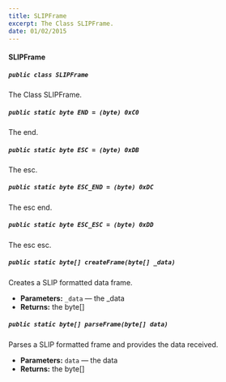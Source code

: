 ```yaml
---
title: SLIPFrame
excerpt: The Class SLIPFrame.
date: 01/02/2015
---
```

#### SLIPFrame

##### `public class SLIPFrame`

The Class SLIPFrame.

##### `public static byte END = (byte) 0xC0`

The end.

##### `public static byte ESC = (byte) 0xDB`

The esc.

##### `public static byte ESC_END = (byte) 0xDC`

The esc end.

##### `public static byte ESC_ESC = (byte) 0xDD`

The esc esc.

##### `public static byte[] createFrame(byte[] _data)`

Creates a SLIP formatted data frame.

 * **Parameters:** `_data` — the _data
 * **Returns:** the byte[]

##### `public static byte[] parseFrame(byte[] data)`

Parses a SLIP formatted frame and provides the data received.

 * **Parameters:** `data` — the data
 * **Returns:** the byte[]